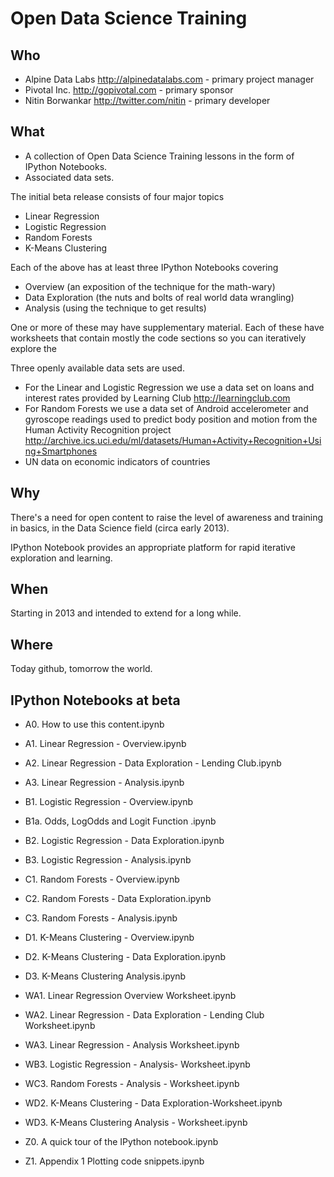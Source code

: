 Open Data Science Training
==========================

Who
---

* Alpine Data Labs http://alpinedatalabs.com - primary project manager
* Pivotal Inc. http://gopivotal.com - primary sponsor
* Nitin Borwankar http://twitter.com/nitin - primary developer

What
----

* A collection of Open Data Science Training lessons in the form of IPython Notebooks.
* Associated data sets.

The initial beta release consists of four major topics

* Linear Regression
* Logistic Regression
* Random Forests
* K-Means Clustering

Each of the above has at least three IPython Notebooks covering

* Overview (an exposition of the technique for the math-wary)
* Data Exploration (the nuts and bolts of real world data wrangling)
* Analysis (using the technique to get results)

One or more of these may have supplementary material.
Each of these have worksheets that contain mostly the code sections so you can iteratively explore the 



Three openly available data sets are used.  

* For the Linear and Logistic Regression we use a data set on loans and interest rates provided by Learning Club http://learningclub.com  
* For Random Forests we use a data set of Android accelerometer and gyroscope readings used to predict body position and motion from the Human Activity Recognition project
http://archive.ics.uci.edu/ml/datasets/Human+Activity+Recognition+Using+Smartphones
* UN data on economic indicators of countries

Why
---

There's a need for open content to raise the level of awareness and training in basics, in the Data Science
field (circa early 2013).

IPython Notebook provides an appropriate platform for rapid iterative exploration and learning.

When
----

Starting in 2013 and intended to extend for a long while.

Where
-----

Today github, tomorrow the world. 


IPython Notebooks at beta
--------------------------

* A0. How to use this content.ipynb  
* A1. Linear Regression - Overview.ipynb  
* A2. Linear Regression - Data Exploration - Lending Club.ipynb  
* A3. Linear Regression - Analysis.ipynb  

* B1. Logistic Regression - Overview.ipynb
* B1a. Odds, LogOdds and Logit Function .ipynb
* B2. Logistic Regression - Data Exploration.ipynb
* B3. Logistic Regression - Analysis.ipynb

* C1. Random Forests - Overview.ipynb
* C2. Random Forests - Data Exploration.ipynb
* C3. Random Forests - Analysis.ipynb

* D1. K-Means Clustering - Overview.ipynb
* D2. K-Means Clustering - Data Exploration.ipynb
* D3. K-Means Clustering Analysis.ipynb

* WA1. Linear Regression Overview Worksheet.ipynb
* WA2. Linear Regression - Data Exploration - Lending Club Worksheet.ipynb
* WA3. Linear Regression - Analysis Worksheet.ipynb
* WB3. Logistic Regression - Analysis- Worksheet.ipynb
* WC3. Random Forests - Analysis - Worksheet.ipynb
* WD2. K-Means Clustering - Data Exploration-Worksheet.ipynb
* WD3. K-Means Clustering Analysis - Worksheet.ipynb

* Z0. A quick tour of the IPython notebook.ipynb
* Z1. Appendix 1 Plotting code snippets.ipynb
